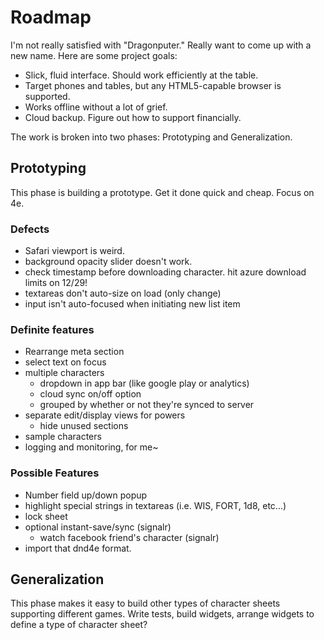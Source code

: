 # Roadmap
I'm not really satisfied with "Dragonputer." Really want to come up with a new name. Here
are some project goals:

* Slick, fluid interface. Should work efficiently at the table.
* Target phones and tables, but any HTML5-capable browser is supported.
* Works offline without a lot of grief.
* Cloud backup. Figure out how to support financially.

The work is broken into two phases: Prototyping and Generalization.

## Prototyping
This phase is building a prototype. Get it done quick and cheap. Focus on 4e.

### Defects 
* Safari viewport is weird.
* background opacity slider doesn't work.
* check timestamp before downloading character. hit azure download limits on 12/29!
* textareas don't auto-size on load (only change)
* input isn't auto-focused when initiating new list item
	
### Definite features
* Rearrange meta section
* select text on focus
* multiple characters
  * dropdown in app bar (like google play or analytics)
  * cloud sync on/off option
  * grouped by whether or not they're synced to server
* separate edit/display views for powers
  * hide unused sections
* sample characters
* logging and monitoring, for me~

### Possible Features ##
* Number field up/down popup
* highlight special strings in textareas (i.e. WIS, FORT, 1d8, etc...)
* lock sheet
* optional instant-save/sync (signalr)
  * watch facebook friend's character (signalr)
* import that dnd4e format.

## Generalization
This phase makes it easy to build other types of character sheets supporting
different games. Write tests, build widgets, arrange widgets to define a type
of character sheet?
